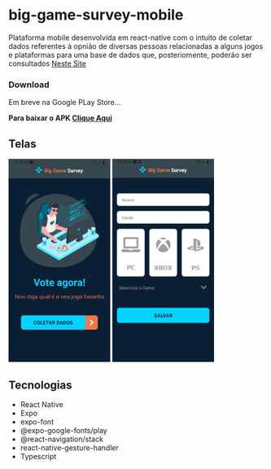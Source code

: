 # big-game-survey-mobile

Plataforma mobile desenvolvida em react-native com o intuito de coletar dados referentes à opnião de diversas pessoas relacionadas a alguns jogos e plataformas para uma base de dados que, posteriomente, poderão ser consultados [Neste Site](https://biggamesurvey.vercel.app/)

### Download

Em breve na Google PLay Store...

**Para baixar o APK [Clique Aqui](https://github.com/almerindopaixao/big-game-survey-mobile/blob/master/apk/big-game-survey-722347a0137041dfaf388133e54198de-signed.apk?raw=true)**

## Telas

<img src="https://raw.githubusercontent.com/almerindopaixao/big-game-survey-mobile/master/src/assets/images/homepage.png" width="200" alt="HomePage"> <img src="https://raw.githubusercontent.com/almerindopaixao/big-game-survey-mobile/master/src/assets/images/createReacordPage.png" width="200" alt="CreateRecords">

## Tecnologias

- React Native
- Expo
- expo-font
- @expo-google-fonts/play
- @react-navigation/stack
- react-native-gesture-handler
- Typescript
